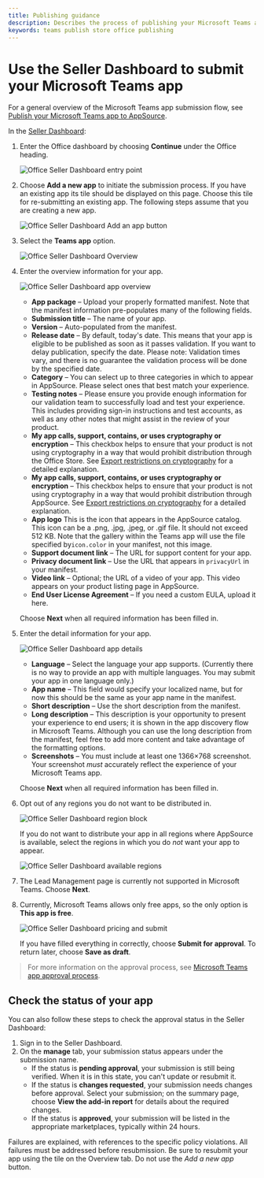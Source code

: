 ```yaml
---
title: Publishing guidance
description: Describes the process of publishing your Microsoft Teams app to AppSource
keywords: teams publish store office publishing
---
```

# Use the Seller Dashboard to submit your Microsoft Teams app

For a general overview of the Microsoft Teams app submission flow, see [Publish your Microsoft Teams app to AppSource](~/publishing/apps-publish.md).

In the [Seller Dashboard](https://sellerdashboard.microsoft.com/Application/Summary):

1. Enter the Office dashboard by choosing **Continue** under the Office heading.

   ![Office Seller Dashboard entry point](~/assets/images/submission/sellerdashboardofficeentry.png)

2. Choose **Add a new app** to initiate the submission process. If you have an existing app its tile should be displayed on this page. Choose this tile for re-submitting an existing app. The following steps assume that you are creating a new app.

   ![Office Seller Dashboard Add an app button](~/assets/images/submission/sellerdashboardaddapp.png)

3. Select the **Teams app** option.

   ![Office Seller Dashboard Overview](~/assets/images/submission/sdapptype.png)

4. Enter the overview information for your app.

   ![Office Seller Dashboard app overview](~/assets/images/submission/sdoverviewcrop.png)

   * **App package** – Upload your properly formatted manifest. Note that the manifest information pre-populates many of the following fields.
   * **Submission title** – The name of your app.
   * **Version** – Auto-populated from the manifest.
   * **Release date** – By default, today's date. This means that your app is eligible to be published as soon as it passes validation. If you want to delay publication, specify the date. Please note: Validation times vary, and there is no guarantee the validation process will be done by the specified date.
   * **Category** – You can select up to three categories in which to appear in AppSource. Please select ones that best match your experience.
   * **Testing notes** – Please ensure you provide enough information for our validation team to successfully load and test your experience. This includes providing sign-in instructions and test accounts, as well as any other notes that might assist in the review of your product.
   * **My app calls, support, contains, or uses cryptography or encryption** – This checkbox helps to ensure that your product is not using cryptography in a way that would prohibit distribution through the Office Store. See [Export restrictions on cryptography](/windows/uwp/security/export-restrictions-on-cryptography) for a detailed explanation.
   * **My app calls, support, contains, or uses cryptography or encryption** – This checkbox helps to ensure that your product is not using cryptography in a way that would prohibit distribution through AppSource. See [Export restrictions on cryptography](/windows/uwp/security/export-restrictions-on-cryptography) for a detailed explanation.
   * **App logo** This is the icon that appears in the AppSource catalog. This icon can be a .png, .jpg, .jpeg, or .gif file. It should not exceed 512 KB. Note that the gallery within the Teams app will use the file specified by`icon.color` in your manifest, not this image.
   * **Support document link** – The URL for support content for your app.
   * **Privacy document link** – Use the URL that appears in `privacyUrl` in your manifest.
   * **Video link** – Optional; the URL of a video of your app. This video appears on your product listing page in AppSource.
   * **End User License Agreement** – If you need a custom EULA, upload it here.

   Choose **Next** when all required information has been filled in.

4. Enter the detail information for your app.

   ![Office Seller Dashboard app details](~/assets/images/submission/sddetails.png)

   * **Language** – Select the language your app supports. (Currently there is no way to provide an app with multiple languages. You may submit your app in one language only.)
   * **App name** – This field would specify your localized name, but for now this should be the same as your app name in the manifest.
   * **Short description** – Use the short description from the manifest.
   * **Long description** – This description is your opportunity to present your experience to end users; it is shown in the app discovery flow in Microsoft Teams. Although you can use the long description from the manifest, feel free to add more content and take advantage of the formatting options.
   * **Screenshots** – You must include at least one 1366&times;768 screenshot. Your screenshot *must* accurately reflect the experience of your Microsoft Teams app.

   Choose **Next** when all required information has been filled in.

5. Opt out of any regions you do not want to be distributed in.

   ![Office Seller Dashboard region block](~/assets/images/submission/sdblockregions.png)

   If you do not want to distribute your app in all regions where AppSource is available, select the regions in which you do *not* want your app to appear.

   ![Office Seller Dashboard available regions](~/assets/images/submission/sdregions.png)

6. The Lead Management page is currently not supported in Microsoft Teams. Choose **Next**.

7. Currently, Microsoft Teams allows only free apps, so the only option is **This app is free**.

   ![Office Seller Dashboard pricing and submit](~/assets/images/submission/sdpricing.png)

   If you have filled everything in correctly, choose **Submit for approval**. To return later, choose **Save as draft**.

>For more information on the approval process, see [Microsoft Teams app approval process](~/publishing/office-store-approval.md).

## Check the status of your app

You can also follow these steps to check the approval status in the Seller Dashboard:

1. Sign in to the Seller Dashboard.
2. On the **manage** tab, your submission status appears under the submission name.
   * If the status is **pending approval**, your submission is still being verified. When it is in this state, you can't update or resubmit it.
   * If the status is **changes requested**, your submission needs changes before approval. Select your submission; on the summary page, choose **View the add-in report** for details about the required changes.
   * If the status is **approved**, your submission will be listed in the appropriate marketplaces, typically within 24 hours.

Failures are explained, with references to the specific policy violations. All failures must be addressed before resubmission. Be sure to resubmit your app using the tile on the Overview tab. Do not use the *Add a new app* button.
